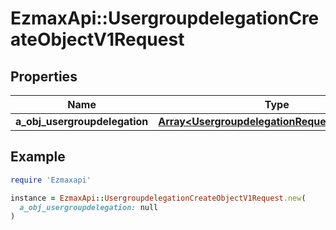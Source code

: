 # EzmaxApi::UsergroupdelegationCreateObjectV1Request

## Properties

| Name | Type | Description | Notes |
| ---- | ---- | ----------- | ----- |
| **a_obj_usergroupdelegation** | [**Array&lt;UsergroupdelegationRequestCompound&gt;**](UsergroupdelegationRequestCompound.md) |  |  |

## Example

```ruby
require 'Ezmaxapi'

instance = EzmaxApi::UsergroupdelegationCreateObjectV1Request.new(
  a_obj_usergroupdelegation: null
)
```

